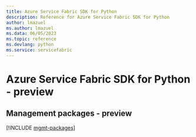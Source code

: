 ```yaml
---
title: Azure Service Fabric SDK for Python
description: Reference for Azure Service Fabric SDK for Python
author: lmazuel
ms.author: lmazuel
ms.data: 06/05/2023
ms.topic: reference
ms.devlang: python
ms.service: servicefabric
---
```

# Azure Service Fabric SDK for Python - preview

## Management packages - preview
[!INCLUDE [mgmt-packages](service-fabric-mgmt-index.md)]